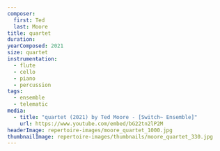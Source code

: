 ```yaml
---
composer:
  first: Ted
  last: Moore
title: quartet
duration:
yearComposed: 2021
size: quartet
instrumentation:
  - flute
  - cello
  - piano
  - percussion
tags:
  - ensemble
  - telematic
media:
  - title: "quartet (2021) by Ted Moore - [Switch~ Ensemble]"
    url: https://www.youtube.com/embed/bG22tn2lP2M
headerImage: repertoire-images/moore_quartet_1000.jpg
thumbnailImage: repertoire-images/thumbnails/moore_quartet_330.jpg
---
```


